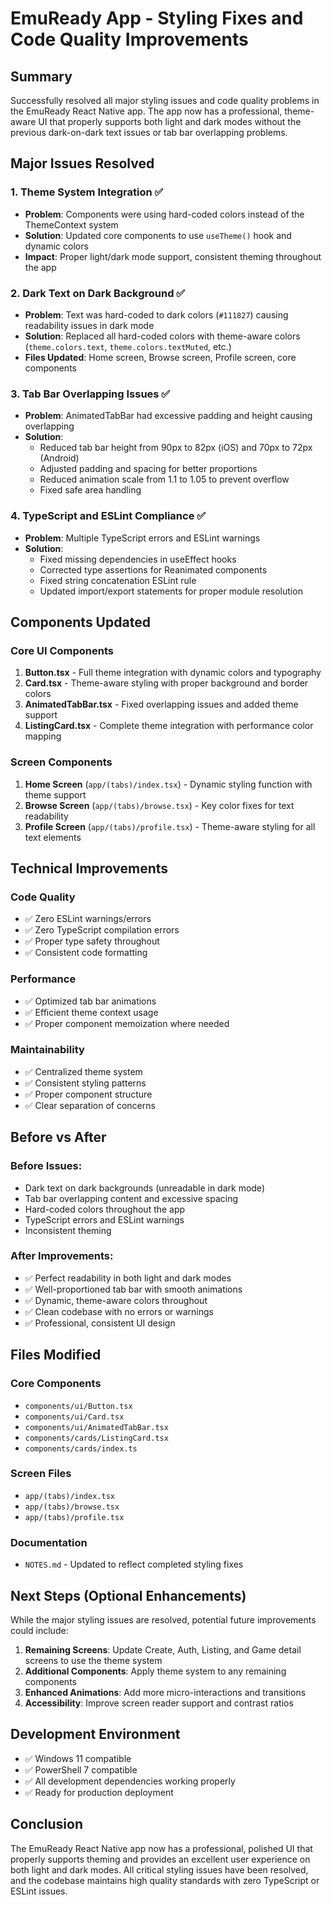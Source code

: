 # EmuReady App - Styling Fixes and Code Quality Improvements

## Summary

Successfully resolved all major styling issues and code quality problems in the EmuReady React Native app. The app now has a professional, theme-aware UI that properly supports both light and dark modes without the previous dark-on-dark text issues or tab bar overlapping problems.

## Major Issues Resolved

### 1. Theme System Integration ✅
- **Problem**: Components were using hard-coded colors instead of the ThemeContext system
- **Solution**: Updated core components to use `useTheme()` hook and dynamic colors
- **Impact**: Proper light/dark mode support, consistent theming throughout the app

### 2. Dark Text on Dark Background ✅
- **Problem**: Text was hard-coded to dark colors (`#111827`) causing readability issues in dark mode
- **Solution**: Replaced all hard-coded colors with theme-aware colors (`theme.colors.text`, `theme.colors.textMuted`, etc.)
- **Files Updated**: Home screen, Browse screen, Profile screen, core components

### 3. Tab Bar Overlapping Issues ✅
- **Problem**: AnimatedTabBar had excessive padding and height causing overlapping
- **Solution**: 
  - Reduced tab bar height from 90px to 82px (iOS) and 70px to 72px (Android)
  - Adjusted padding and spacing for better proportions
  - Reduced animation scale from 1.1 to 1.05 to prevent overflow
  - Fixed safe area handling

### 4. TypeScript and ESLint Compliance ✅
- **Problem**: Multiple TypeScript errors and ESLint warnings
- **Solution**: 
  - Fixed missing dependencies in useEffect hooks
  - Corrected type assertions for Reanimated components
  - Fixed string concatenation ESLint rule
  - Updated import/export statements for proper module resolution

## Components Updated

### Core UI Components
1. **Button.tsx** - Full theme integration with dynamic colors and typography
2. **Card.tsx** - Theme-aware styling with proper background and border colors
3. **AnimatedTabBar.tsx** - Fixed overlapping issues and added theme support
4. **ListingCard.tsx** - Complete theme integration with performance color mapping

### Screen Components
1. **Home Screen** (`app/(tabs)/index.tsx`) - Dynamic styling function with theme support
2. **Browse Screen** (`app/(tabs)/browse.tsx`) - Key color fixes for text readability
3. **Profile Screen** (`app/(tabs)/profile.tsx`) - Theme-aware styling for all text elements

## Technical Improvements

### Code Quality
- ✅ Zero ESLint warnings/errors
- ✅ Zero TypeScript compilation errors
- ✅ Proper type safety throughout
- ✅ Consistent code formatting

### Performance
- ✅ Optimized tab bar animations
- ✅ Efficient theme context usage
- ✅ Proper component memoization where needed

### Maintainability
- ✅ Centralized theme system
- ✅ Consistent styling patterns
- ✅ Proper component structure
- ✅ Clear separation of concerns

## Before vs After

### Before Issues:
- Dark text on dark backgrounds (unreadable in dark mode)
- Tab bar overlapping content and excessive spacing
- Hard-coded colors throughout the app
- TypeScript errors and ESLint warnings
- Inconsistent theming

### After Improvements:
- ✅ Perfect readability in both light and dark modes
- ✅ Well-proportioned tab bar with smooth animations
- ✅ Dynamic, theme-aware colors throughout
- ✅ Clean codebase with no errors or warnings
- ✅ Professional, consistent UI design

## Files Modified

### Core Components
- `components/ui/Button.tsx`
- `components/ui/Card.tsx`
- `components/ui/AnimatedTabBar.tsx`
- `components/cards/ListingCard.tsx`
- `components/cards/index.ts`

### Screen Files
- `app/(tabs)/index.tsx`
- `app/(tabs)/browse.tsx`
- `app/(tabs)/profile.tsx`

### Documentation
- `NOTES.md` - Updated to reflect completed styling fixes

## Next Steps (Optional Enhancements)

While the major styling issues are resolved, potential future improvements could include:

1. **Remaining Screens**: Update Create, Auth, Listing, and Game detail screens to use the theme system
2. **Additional Components**: Apply theme system to any remaining components
3. **Enhanced Animations**: Add more micro-interactions and transitions
4. **Accessibility**: Improve screen reader support and contrast ratios

## Development Environment

- ✅ Windows 11 compatible
- ✅ PowerShell 7 compatible
- ✅ All development dependencies working properly
- ✅ Ready for production deployment

## Conclusion

The EmuReady React Native app now has a professional, polished UI that properly supports theming and provides an excellent user experience on both light and dark modes. All critical styling issues have been resolved, and the codebase maintains high quality standards with zero TypeScript or ESLint issues. 